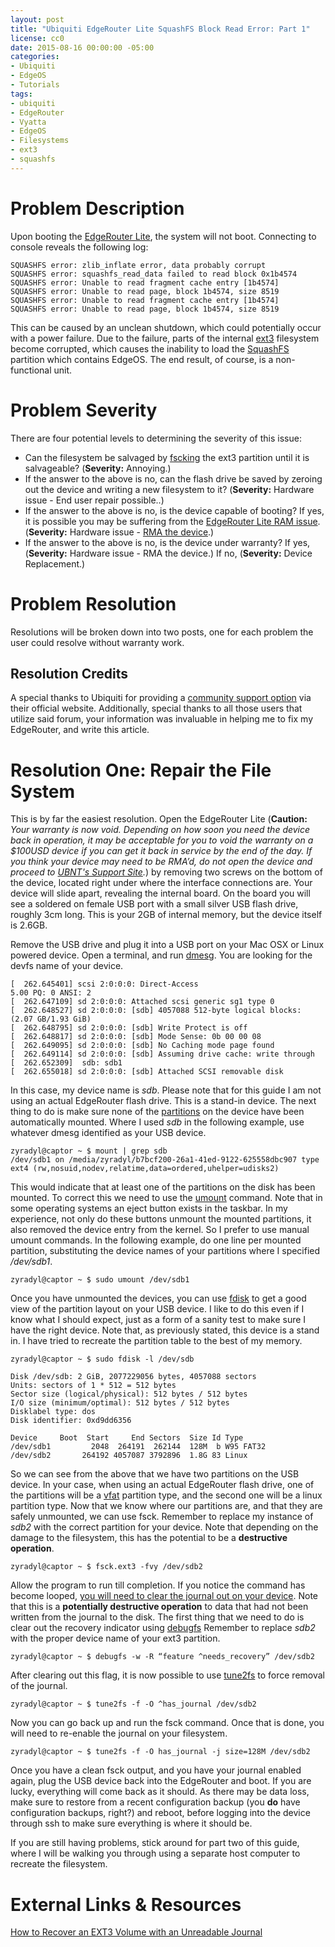 ```yaml
---
layout: post
title: "Ubiquiti EdgeRouter Lite SquashFS Block Read Error: Part 1"
license: cc0
date: 2015-08-16 00:00:00 -05:00
categories:
- Ubiquiti
- EdgeOS
- Tutorials
tags:
- ubiquiti
- EdgeRouter
- Vyatta
- EdgeOS
- Filesystems
- ext3
- squashfs
---
```


Problem Description
===================
Upon booting the [EdgeRouter Lite][1], the system will not boot. Connecting to
console reveals the following log:

    SQUASHFS error: zlib_inflate error, data probably corrupt
    SQUASHFS error: squashfs_read_data failed to read block 0x1b4574
    SQUASHFS error: Unable to read fragment cache entry [1b4574]
    SQUASHFS error: Unable to read page, block 1b4574, size 8519
    SQUASHFS error: Unable to read fragment cache entry [1b4574]
    SQUASHFS error: Unable to read page, block 1b4574, size 8519

This can be caused by an unclean shutdown, which could potentially occur with a
power failure. Due to the failure, parts of the internal [ext3][2] filesystem
become corrupted, which causes the inability to load the [SquashFS][3] partition
which contains EdgeOS. The end result, of course, is a non-functional unit.

Problem Severity
================
There are four potential levels to determining the severity of this issue:

* Can the filesystem be salvaged by [fscking][4] the ext3 partition until it is
  salvageable? (**Severity:** Annoying.)
* If the answer to the above is no, can the flash drive be saved by zeroing out
  the device and writing a new filesystem to it? (**Severity:** Hardware issue -
  End user repair possible..)
* If the answer to the above is no, is the device capable of booting? If yes, it
  is possible you may be suffering
  from the [EdgeRouter Lite RAM issue][5]. (**Severity:** Hardware issue -
  [RMA the device][6].)
* If the answer to the above is no, is the device under warranty? If yes,
  (**Severity:** Hardware issue - RMA the device.) If no, (**Severity:** Device
  Replacement.)

Problem Resolution
==================
Resolutions will be broken down into two posts, one for each problem the user
could resolve without warranty work.

Resolution Credits
------------------
A special thanks to Ubiquiti for providing a [community support option][7] via
their official website. Additionally, special thanks to all those users that
utilize said forum, your information was invaluable in helping me to fix my
EdgeRouter, and write this article.

Resolution One: Repair the File System
======================================
This is by far the easiest resolution. Open the EdgeRouter Lite (**Caution:**
*Your warranty is now void. Depending on how soon you need the device
back in operation, it may be acceptable for you to void the warranty on a
$100USD device if you can get it back in service by the end of the day. If
you think your device may need to be RMA’d, do not open the device and proceed
to [UBNT's Support Site][6].*) by removing two screws on the bottom
of the device, located right under where the interface connections are. Your
device will slide apart, revealing the internal board. On the board you
will see a soldered on female USB port with a small silver USB flash drive,
roughly 3cm long. This is your 2GB of internal memory, but the device itself
is 2.6GB.

Remove the USB drive and plug it into a USB port on your Mac OSX or Linux
powered device. Open a terminal, and run [dmesg][8]. You are looking for the
devfs name of your device.

    [  262.645401] scsi 2:0:0:0: Direct-Access                               5.00 PQ: 0 ANSI: 2
    [  262.647109] sd 2:0:0:0: Attached scsi generic sg1 type 0
    [  262.648527] sd 2:0:0:0: [sdb] 4057088 512-byte logical blocks: (2.07 GB/1.93 GiB)
    [  262.648795] sd 2:0:0:0: [sdb] Write Protect is off
    [  262.648817] sd 2:0:0:0: [sdb] Mode Sense: 0b 00 00 08
    [  262.649095] sd 2:0:0:0: [sdb] No Caching mode page found
    [  262.649114] sd 2:0:0:0: [sdb] Assuming drive cache: write through
    [  262.652309]  sdb: sdb1
    [  262.655018] sd 2:0:0:0: [sdb] Attached SCSI removable disk

In this case, my device name is *sdb*. Please note that for this guide I am not
using an actual EdgeRouter flash drive. This is a stand-in device. The next
thing to do is make sure none of the [partitions][11] on the device have been
automatically mounted. Where I used *sdb* in the following example, use whatever
dmesg identified as your USB device.

    zyradyl@captor ~ $ mount | grep sdb
    /dev/sdb1 on /media/zyradyl/b7bcf200-26a1-41ed-9122-625558dbc907 type ext4 (rw,nosuid,nodev,relatime,data=ordered,uhelper=udisks2)

This would indicate that at least one of the partitions on the disk has been
mounted. To correct this we need to use the [umount][9] command. Note that in
some operating systems an eject button exists in the taskbar. In my experience,
not only do these buttons unmount the mounted partitions, it also removed the
device entry from the kernel. So I prefer to use manual umount commands. In the
following example, do one line per mounted partition, substituting the device
names of your partitions where I specified */dev/sdb1*.

    zyradyl@captor ~ $ sudo umount /dev/sdb1

Once you have unmounted the devices, you can use [fdisk][10] to get a good view
of the partition layout on your USB device. I like to do this even if I know
what I should expect, just as a form of a sanity test to make sure I have the
right device. Note that, as previously stated, this device is a stand in. I have
tried to recreate the partition table to the best of my memory.

    zyradyl@captor ~ $ sudo fdisk -l /dev/sdb

    Disk /dev/sdb: 2 GiB, 2077229056 bytes, 4057088 sectors
    Units: sectors of 1 * 512 = 512 bytes
    Sector size (logical/physical): 512 bytes / 512 bytes
    I/O size (minimum/optimal): 512 bytes / 512 bytes
    Disklabel type: dos
    Disk identifier: 0xd9dd6356

    Device     Boot  Start     End Sectors  Size Id Type
    /dev/sdb1         2048  264191  262144  128M  b W95 FAT32
    /dev/sdb2       264192 4057087 3792896  1.8G 83 Linux

So we can see from the above that we have two partitions on the USB device. In
your case, when using an actual EdgeRouter flash drive, one of the partitions
will be a [vfat][12] partition type, and the second one will be a linux
partition type. Now that we know where our partitions are, and that they are
safely unmounted, we can use fsck. Remember to replace my instance of *sdb2*
with the correct partition for your device. Note that depending on the damage to
the filesystem, this has the potential to be a **destructive operation**.

    zyradyl@captor ~ $ fsck.ext3 -fvy /dev/sdb2

Allow the program to run till completion. If you notice the command has become
looped, [you will need to clear the journal out on your device][15]. Note that
this is a **potentially destructive operation** to data that had not been
written from the journal to the disk. The first thing that we need to do is
clear out the recovery indicator using [debugfs][13] Remember to replace *sdb2*
with the proper device name of your ext3 partition.

    zyradyl@captor ~ $ debugfs -w -R “feature ^needs_recovery” /dev/sdb2

After clearing out this flag, it is now possible to use [tune2fs][14] to force
removal of the journal.

    zyradyl@captor ~ $ tune2fs -f -O ^has_journal /dev/sdb2

Now you can go back up and run the fsck command. Once that is done, you will
need to re-enable the journal on your filesystem.

    zyradyl@captor ~ $ tune2fs -f -O has_journal -j size=128M /dev/sdb2

Once you have a clean fsck output, and you have your journal enabled again, plug
the USB device back into the EdgeRouter and boot. If you are lucky, everything
will come back as it should. As there may be data loss, make sure to restore
from a recent configuration backup (you **do** have configuration backups,
right?) and reboot, before logging into the device through ssh to make sure
everything is where it should be.

If you are still having problems, stick around for part two of this guide, where
I will be walking you through using a separate host computer to recreate the
filesystem.

External Links & Resources
==========================
[How to Recover an EXT3 Volume with an Unreadable Journal][15]

[1]:  https://www.ubnt.com/edgemax/edgerouter-lite/                                                       "EdgeRouter Lite"
[2]:  https://en.wikipedia.org/wiki/Ext3                                                                  "Wikipedia: Ext3"
[3]:  https://en.wikipedia.org/wiki/Squashfs                                                              "Wikipedia: SquashFS"
[4]:  http://linux.die.net/man/8/e2fsck                                                                   "e2fsck Manual Page"
[5]:  https://community.ubnt.com/t5/EdgeMAX/EdgeRouter-LITE-OS-and-hardware-problems/td-p/667557          "EdgeRouter Lite DDR Issue"
[6]:  https://www.ubnt.com/support/                                                                       "Ubiquiti Support"
[7]:  https://community.ubnt.com/t5/custom/page/page-id/Forums                                            "Ubiquiti Forums"
[8]:  http://linux.die.net/man/8/dmesg                                                                    "dmesg Manual Page"
[9]:  http://linux.die.net/man/8/umount                                                                   "umount Manual Page"
[10]: http://linux.die.net/man/8/fdisk                                                                    "fdisk Manual Page"
[11]: https://en.wikipedia.org/wiki/Disk_partitioning                                                     "Wikipedia: Disk Partitioning"
[12]: https://en.wikipedia.org/wiki/File_Allocation_Table#VFAT                                            "Wikipedia: File Allocation Tables"
[13]: http://linux.die.net/man/8/debugfs                                                                  "debugfs Manual Page"
[14]: http://linux.die.net/man/8/tune2fs                                                                  "tune2fs Manual Page"
[15]: http://trick.vanstaveren.us/wp/2009/06/19/how-to-recover-an-ext3-volume-with-an-unreadable-journal/ "How to recover an ext3 volume with an unreadable journal"
